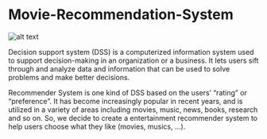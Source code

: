 # Movie-Recommendation-System

![alt text](https://github.com/BrianN92/Movie-Recommendation-System/blob/master/WechatIMG133.png "Website Home Page")

Decision support system (DSS) is a computerized information system used to support decision-making in an organization or a business. It lets users sift through and analyze data and information that can be used to solve problems and make better decisions.

Recommender System is one kind of DSS based on the users’ “rating” or “preference”. It has become increasingly popular in recent years, and is utilized in a variety of areas including movies, music, news, books, research and so on. So, we decide to create a entertainment recommender system to help users choose what they like (movies, musics, ...).

